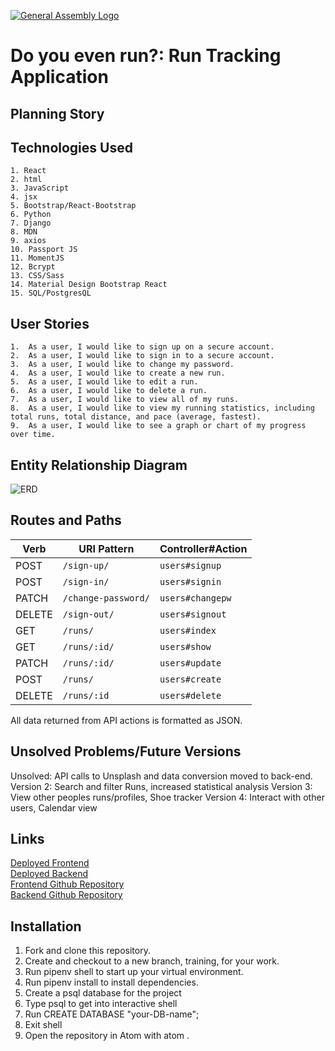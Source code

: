[![General Assembly Logo](https://camo.githubusercontent.com/1a91b05b8f4d44b5bbfb83abac2b0996d8e26c92/687474703a2f2f692e696d6775722e636f6d2f6b6538555354712e706e67)](https://generalassemb.ly/education/web-development-immersive)

# Do you even run?: Run Tracking Application

## Planning Story

## Technologies Used
    1. React
    2. html
    3. JavaScript
    4. jsx
    5. Bootstrap/React-Bootstrap
    6. Python
    7. Django
    8. MDN
    9. axios
    10. Passport JS
    11. MomentJS
    12. Bcrypt
    13. CSS/Sass
    14. Material Design Bootstrap React
    15. SQL/PostgresQL

## User Stories
    1.  As a user, I would like to sign up on a secure account.
    2.  As a user, I would like to sign in to a secure account.
    3.  As a user, I would like to change my password.
    4.  As a user, I would like to create a new run.
    5.  As a user, I would like to edit a run.
    6.  As a user, I would like to delete a run.
    7.  As a user, I would like to view all of my runs.
    8.  As a user, I would like to view my running statistics, including total runs, total distance, and pace (average, fastest).
    9.  As a user, I would like to see a graph or chart of my progress over time.

## Entity Relationship Diagram
![ERD](https://i.imgur.com/226G4dZ.jpg)

## Routes and Paths
| Verb   | URI Pattern            | Controller#Action |
|--------|------------------------|-------------------|
| POST   | `/sign-up/`             | `users#signup`    |
| POST   | `/sign-in/`             | `users#signin`    |
| PATCH  | `/change-password/`    | `users#changepw`  |
| DELETE | `/sign-out/`           | `users#signout`   |
| GET    | `/runs/`                | `users#index`       |
| GET    | `/runs/:id/`          |`users#show`         |
| PATCH  | `/runs/:id/`             | `users#update`    |
| POST  | `/runs/`               | `users#create`    |
| DELETE | `/runs/:id`           | `users#delete`   |

All data returned from API actions is formatted as JSON.

## Unsolved Problems/Future Versions
Unsolved:  API calls to Unsplash and data conversion moved to back-end.
Version 2: Search and filter Runs, increased statistical analysis
Version 3: View other peoples runs/profiles, Shoe tracker
Version 4: Interact with other users, Calendar view

## Links
[Deployed Frontend](https://robrichardsdpt.github.io/running-app/) <br>
[Deployed Backend](https://running-back-end.herokuapp.com/) <br>
[Frontend Github Repository](https://github.com/robrichardsdpt/running-app)<br>
[Backend Github Repository](https://github.com/robrichardsdpt/running-back-end)

## Installation
  1.  Fork and clone this repository.
  2.  Create and checkout to a new branch, training, for your work.
  3.  Run pipenv shell to start up your virtual environment.
  4.  Run pipenv install to install dependencies.
  5.  Create a psql database for the project
  6.  Type psql to get into interactive shell
  7.  Run CREATE DATABASE "your-DB-name";
  8.  Exit shell
  9.  Open the repository in Atom with atom .
